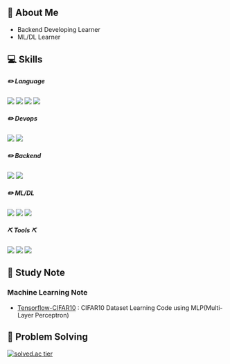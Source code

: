 ## 👋 About Me

- Backend Developing Learner
- ML/DL Learner

## 💻 Skills

##### ✏️ Language 
<img src="https://img.shields.io/badge/Python-3766AB?style=flat&logo=Python&logoColor=white"/> <img src="https://img.shields.io/badge/java-007396?style=flat&logo=java&logoColor=white"> <img src="https://img.shields.io/badge/C-A8B9CC?style=flat&logo=C&logoColor=white"/> <img src="https://img.shields.io/badge/JavaScript-F7DF1E?style=flat&logo=JavaScript&logoColor=black"/>

##### ✏️ Devops 
<img src="https://img.shields.io/badge/AWS-232F3E?style=flat&logo=AWS&logoColor=white"> <img src="https://img.shields.io/badge/Docker-2496ED?style=flat&logo=Docker&logoColor=black"/> 

##### ✏️ Backend
<img src="https://img.shields.io/badge/Spring-6DB33F?style=flat&logo=Spring&logoColor=white"/> <img src="https://img.shields.io/badge/mysql-4479A1?style=flat&logo=mysql&logoColor=white">

##### ✏️ ML/DL
<img src="https://img.shields.io/badge/Numpy-1E8449?style=flat&logo=Numpy&logoColor=white"> <img src="https://img.shields.io/badge/Tensorflow-1E8449?style=flat&logo=Tensorflow&logoColor=white"> <img src="https://img.shields.io/badge/PyTorch-EE4C2C?style=flat&logo=PyTorch&logoColor=white"> 

##### ⛏ Tools ⛏
<img src="https://img.shields.io/badge/IntelliJIDEA-000000?style=flat&logo=IntelliJIDEA&logoColor=white"/> <img src="https://img.shields.io/badge/EclipseIDE-2C2255?style=flat&logo=EclipseIDE&logoColor=white"/> <img src="https://img.shields.io/badge/VisualStudioCode-007ACC?style=flat&logo=VisualStudioCode&logoColor=white"/>

## 📁 Study Note

### Machine Learning Note

- [Tensorflow-CIFAR10](https://github.com/alpapago/Tensorflow-CIFAR10) : CIFAR10 Dataset Learning Code using MLP(Multi-Layer Perceptron)

## 🔨 Problem Solving

 [![solved.ac tier](http://mazassumnida.wtf/api/v2/generate_badge?boj=dancemonkey)](https://solved.ac/dancemonkey)
